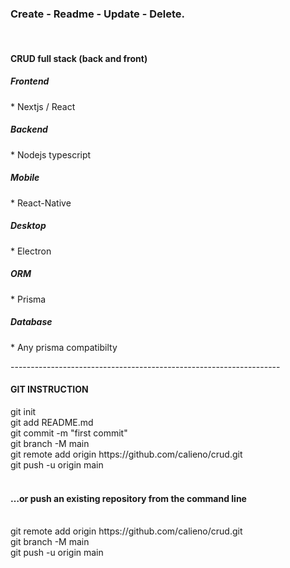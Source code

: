 <h3>C<fontcolor='gray'>reate</fontcolor> - R<fontcolor='gray'>eadme</fontcolor> - U<fontcolor='gray'>pdate</fontcolor> - D<fontcolor='gray'>elete</fontcolor>.</h3><br />

<h4>CRUD full stack (back and front)<h4>


<h5>Frontend</h5>
* Nextjs / React

<h5>Backend</h5>
* Nodejs typescript

<h5>Mobile</h5>
* React-Native

<h5>Desktop</h5>
* Electron

<h5>ORM</h5>
* Prisma

<h5>Database</h5>
* Any prisma compatibilty

-------------------------------------------------------------------<br />
<h4>GIT INSTRUCTION</h4>
    git init<br />
    git add README.md<br />
    git commit -m "first commit"<br />
    git branch -M main<br />
    git remote add origin https://github.com/calieno/crud.git<br />
    git push -u origin main<br /><br />
<h4>…or push an existing repository from the command line</h4><br />
    git remote add origin https://github.com/calieno/crud.git<br />
    git branch -M main<br />
    git push -u origin main<br />